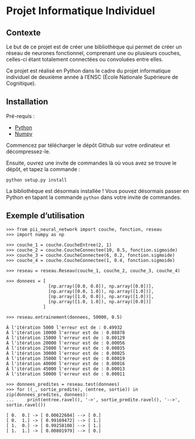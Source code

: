 # Projet Informatique Individuel

## Contexte

Le but de ce projet est de créer une bibliothèque
qui permet de créer un réseau de neurones fonctionnel,
comprenant une ou plusieurs couches, celles-ci étant
totalement connectées ou convoluées entre elles.

Ce projet est réalisé en Python dans le cadre du
projet informatique individuel de deuxième année
à l’ENSC (École Nationale Supérieure de Cognitique).

## Installation

Pré-requis :

- [Python](https://www.python.org/downloads/)
- [Numpy](https://pypi.python.org/pypi/numpy/)

Commencez par télécharger le dépôt Github
sur votre ordinateur et décompressez-le.

Ensuite, ouvrez une invite de commandes là où vous
avez se trouve le dépôt, et tapez la commande :

```
python setup.py install
```

La bibliothèque est désormais installée ! Vous pouvez
désormais passer en Python en tapant la commande `python`
dans votre invite de commandes.

## Exemple d’utilisation

```
>>> from pii_neural_network import couche, fonction, reseau
>>> import numpy as np

>>> couche_1 = couche.CoucheEntree(2, 1)
>>> couche_2 = couche.CoucheConnectee(10, 0.5, fonction.sigmoide)
>>> couche_3 = couche.CoucheConnectee(6, 0.2, fonction.sigmoide)
>>> couche_4 = couche.CoucheConnectee(1, 0.4, fonction.sigmoide)

>>> reseau = reseau.Reseau(couche_1, couche_2, couche_3, couche_4)

>>> donnees = [
                [np.array([0.0, 0.0]), np.array([0.0])],
                [np.array([0.0, 1.0]), np.array([1.0])],
                [np.array([1.0, 0.0]), np.array([1.0])],
                [np.array([1.0, 1.0]), np.array([0.0])]
              ]

>>> reseau.entrainement(donnees, 50000, 0.5)

À l'itération 5000 l'erreur est de : 0.49932
À l'itération 10000 l'erreur est de : 0.08878
À l'itération 15000 l'erreur est de : 0.00129
À l'itération 20000 l'erreur est de : 0.00056
À l'itération 25000 l'erreur est de : 0.00035
À l'itération 30000 l'erreur est de : 0.00025
À l'itération 35000 l'erreur est de : 0.00019
À l'itération 40000 l'erreur est de : 0.00016
À l'itération 45000 l'erreur est de : 0.00013
À l'itération 50000 l'erreur est de : 0.00011

>>> donnees_predites = reseau.test(donnees)
>>> for ((_, sortie_predite), (entree, sortie)) in zip(donnees_predites, donnees):
...     print(entree.ravel(), '->', sortie_predite.ravel(), '-->', sortie.ravel())

[ 0.  0.] -> [ 0.00622684] --> [ 0.]
[ 0.  1.] -> [ 0.99169472] --> [ 1.]
[ 1.  0.] -> [ 0.99258108] --> [ 1.]
[ 1.  1.] -> [ 0.00801979] --> [ 0.]
```
